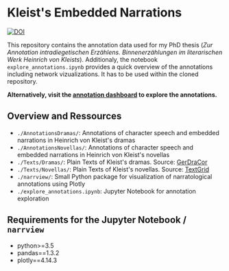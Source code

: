 # Kleist's Embedded Narrations

[![DOI](https://zenodo.org/badge/427284167.svg)](https://zenodo.org/badge/latestdoi/427284167)

This repository contains the annotation data used for my PhD thesis
(*Zur Annotation intradiegetischen Erzählens. Binnenerzählungen im literarischen Werk Heinrich von Kleists*).
Additionaly, the notebook `explore_annotations.ipynb` provides a quick overview of the annotations including network vizualizations.
It has to be used within the cloned repository.

**Alternatively, visit the [annotation dashboard](http://kleist-dashboard.herokuapp.com/) to explore the annotations.**

## Overview and Ressources

- `./AnnotationsDramas/`: Annotations of character speech and embedded narrations in Heinrich von Kleist's dramas
- `./AnnotationsNovellas/`: Annotations of character speech and embedded narrations in Heinrich von Kleist's novellas
- `./Texts/Dramas/`: Plain Texts of Kleist's dramas. Source: [GerDraCor](https://dracor.org/ger)
- `./Texts/Novellas/`: Plain Texts of Kleist's novellas. Source: [TextGrid](https://textgrid.de/de/digitale-bibliothek)
- `./narrview/`: Small Python package for visualization of narratological annotations using Plotly
- `./explore_annotations.ipynb`: Jupyter Notebook for annotation exploration

## Requirements for the Jupyter Notebook / `narrview`

- python>=3.5
- pandas==1.3.2
- plotly==4.14.3
